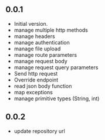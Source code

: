 ## 0.0.1

- Initial version.
- manage multiple http methods
- manage headers
- manage authentication
- manage file upload
- manage route parameters
- manage request body
- manage request query parameters
- Send http request
- Override endpoint
- read json body function
- map exceptions
- manage primitive types (String, int)

## 0.0.2

- update repository url

